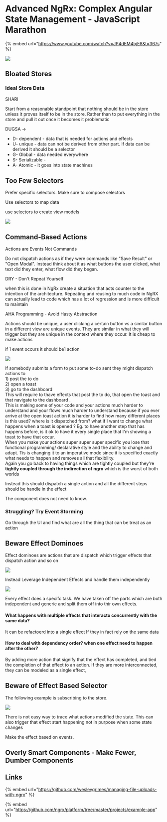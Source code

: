 # Advanced NgRx: Complex Angular State Management - JavaScript Marathon

{% embed url="https://www.youtube.com/watch?v=JP4dEM4bjE8&t=367s" %}

![](../.gitbook/assets/image%20%2862%29.png)

## Bloated Stores

### Ideal Store Data

SHARI

Start from a reasonable standpoint that nothing should be in the store unless it proves itself to be in the store. Rather than to put everything in the store and pull it out once it becomes it problematic

DUGSA -&gt; 

* D- dependent - data that is needed for actions and effects
* U- unique - data can not be derived from other part. If data can be derived it should be a selector
* G- Global - data needed everywhere
* S- Serializable - 
* A- Atomic - it goes into state machines

## Too Few Selectors

Prefer specific selectors. Make sure to compose selectors

Use selectors to map data

use selectors to create view models

![](../.gitbook/assets/image%20%2858%29.png)

## Command-Based Actions

Actions are Events Not Commands

Do not dispatch actions as if they were commands like "Save Result" or "Open Modal".  Instead think about it as what buttons the user clicked, what text did they enter, what flow did they began.

DRY - Don't Repeat Yourself

when this is done in NgRx create a situation that acts counter to the intention of the architecture. Repeating and reusing to much code in NgRX can actually lead to  code which has a lot of regression and is more difficult to maintain

AHA Programming - Avoid Hasty Abstraction 

Actions should be unique, a user clicking a certain button vs a similar button in a different view are unique events. They are similar in what they will trigger but they are unique in the context where they occur. It is cheap to make actions

if 1 event  occurs it should be1 action

![](../.gitbook/assets/image%20%289%29.png)

If somebody submits a form to put some to-do sent they might dispatch actions to  
1\)  post the to do  
2\) open a toast   
3\) go to the dashboard   
This will require to thave effects that post the to do, that open the toast and that navigate to the dashboard .  
This is making some of your code and your actions much harder to understand and your flows much harder to understand because if you ever arrive at the open toast action it is harder to find how many different places is this used? where is it dispatched from? what if I want to change what happens when a toast is opened ? Eg. to have another step that has happens before,  is it ok to have it every single place that I'm showing a toast to have that occur.  
When you make your actions super super super specific you lose that functional programming/ declarative  style and the  ability to change and adapt. Tis is changing it to an imperative mode since it is specified exactly what needs to happen and removes all that flexibility.  
Again you go back to having things which are tightly coupled but they're **tightly coupled through the indirection of ngrx** which is the worst of both worlds 

Instead this should dispatch a single action and all the different steps should be handle in the effect

The component does not need to know.

### Struggling? Try Event Storming

Go through the UI and find what are all the thing that can be treat as an action



## Beware Effect Dominoes

Effect dominoes are actions that are dispatch which trigger effects that dispatch action and so on

![](../.gitbook/assets/image%20%2854%29.png)

Instead Leverage Independent Effects and handle them independently

![](../.gitbook/assets/image%20%2894%29.png)

Every effect does a specifc task. We have taken off the parts which are both independent and generic and split them off into thir own effects. 

#### What happens with multiple effects that interacto concurrently with the same data?

 It can be refactoerd into a single effect If they in fact rely on the same data

#### How to deal with dependency order? when one effect need to happen after the other?

By adding more action that signify that the effect has completed, and tied the completion of that effect to an action. If they are more interconnected, they can be  modeled as a single effect, 

## Beware of Effect Based Selector

The following example is subscribing to the store. 

![](../.gitbook/assets/image%20%2825%29.png)

There is not easy way to trace what actions modified the state. This can also trigger that effect start happening not in purpose when some state changes

Make the effect based on events.

## Overly Smart Components - Make Fewer, Dumber Components





## Links

{% embed url="https://github.com/wesleygrimes/managing-file-uploads-with-ngrx" %}

{% embed url="https://github.com/ngrx/platform/tree/master/projects/example-app" %}







